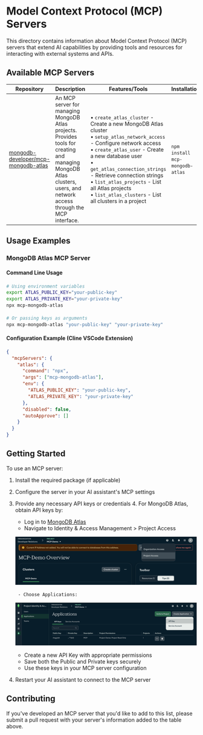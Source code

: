 # Model Context Protocol (MCP) Servers

This directory contains information about Model Context Protocol (MCP) servers that extend AI capabilities by providing tools and resources for interacting with external systems and APIs.

## Available MCP Servers

| Repository | Description | Features/Tools | Installation | Integration |
|------------|-------------|----------------|-------------|-------------|
| [mongodb-developer/mcp-mongodb-atlas](https://github.com/mongodb-developer/mcp-mongodb-atlas) | An MCP server for managing MongoDB Atlas projects. Provides tools for creating and managing MongoDB Atlas clusters, users, and network access through the MCP interface. | • `create_atlas_cluster` - Create a new MongoDB Atlas cluster<br>• `setup_atlas_network_access` - Configure network access<br>• `create_atlas_user` - Create a new database user<br>• `get_atlas_connection_strings` - Retrieve connection strings<br>• `list_atlas_projects` - List all Atlas projects<br>• `list_atlas_clusters` - List all clusters in a project | `npm install mcp-mongodb-atlas` | **VSCode (Cline)**:<br>Add to `cline_mcp_settings.json`<br><br>**Cursor**:<br>Add to MCP settings or `~/.cursor/mcp.json`<br><br>**Claude Desktop**:<br>Add to `claude_desktop_config.json` |

## Usage Examples

### MongoDB Atlas MCP Server

#### Command Line Usage
```bash
# Using environment variables
export ATLAS_PUBLIC_KEY="your-public-key"
export ATLAS_PRIVATE_KEY="your-private-key"
npx mcp-mongodb-atlas

# Or passing keys as arguments
npx mcp-mongodb-atlas "your-public-key" "your-private-key"
```

#### Configuration Example (Cline VSCode Extension)
```json
{
  "mcpServers": {
    "atlas": {
      "command": "npx",
      "args": ["mcp-mongodb-atlas"],
      "env": {
        "ATLAS_PUBLIC_KEY": "your-public-key",
        "ATLAS_PRIVATE_KEY": "your-private-key"
      },
      "disabled": false,
      "autoApprove": []
    }
  }
}
```

## Getting Started

To use an MCP server:

1. Install the required package (if applicable)
2. Configure the server in your AI assistant's MCP settings
3. Provide any necessary API keys or credentials
    4. For MongoDB Atlas, obtain API keys by:
    - Log in to [MongoDB Atlas](https://www.mongodb.com/cloud/atlas)
    - Navigate to Identity & Access Management > Project Access 
    
    ![Identity](./atlas-mcp-images/Identity.png)

        - Choose Applications:

    ![ApiKeys](./atlas-mcp-images/APIKeys.png)

    - Create a new API Key with appropriate permissions
    - Save both the Public and Private keys securely
    - Use these keys in your MCP server configuration
4. Restart your AI assistant to connect to the MCP server

## Contributing

If you've developed an MCP server that you'd like to add to this list, please submit a pull request with your server's information added to the table above.

